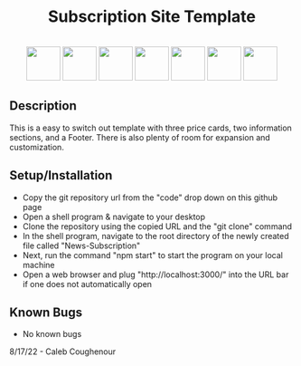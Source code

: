 <div style="text-align: center">
<h1>Subscription Site Template</h1>
</div>

<div style="text-align: center">
<br><img src="https://cdn.jsdelivr.net/npm/devicons@1.8.0/!SVG/bootstrap.svg" width="60" height="60"/> 
<img src="https://cdn.jsdelivr.net/npm/devicons@1.8.0/!SVG/react.svg" width="60" height="60"/>
<img src="https://cdn.jsdelivr.net/gh/devicons/devicon/icons/javascript/javascript-plain.svg" width="60" height="60"/>
<img src="https://cdn.jsdelivr.net/gh/devicons/devicon/icons/html5/html5-plain-wordmark.svg" width="60" height="60"/>
<img src="https://cdn.jsdelivr.net/gh/devicons/devicon/icons/css3/css3-plain-wordmark.svg" width="60" height="60"/>
<img src="https://cdn.jsdelivr.net/gh/devicons/devicon/icons/git/git-plain-wordmark.svg" width="60" height="60"/>
<img src="https://cdn.jsdelivr.net/gh/devicons/devicon/icons/vscode/vscode-original-wordmark.svg" width="60" height="60"/><br>
</div>

## Description

This is a easy to switch out template with three price cards, two information sections, and a Footer. There is also plenty of room for expansion and customization.

## Setup/Installation

* Copy the git repository url from the "code" drop down on this github page
* Open a shell program & navigate to your desktop
* Clone the repository using the copied URL and the "git clone" command
* In the shell program, navigate to the root directory of the newly created file called "News-Subscription"
* Next, run the command "npm start" to start the program on your local machine
* Open a web browser and plug "http://localhost:3000/" into the URL bar if one does not automatically open

## Known Bugs

* No known bugs

8/17/22 - Caleb Coughenour